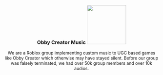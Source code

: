<div align="center">
    <h3>
    Obby Creator Music
    <img src="https://github.com/OCMusic/.github/assets/107028394/a3e288f3-97f5-4986-9082-7fedc21cd938" width="128px"/>
    </h3>
    <p>We are a Roblox group implementing custom music to UGC based games like Obby Creator which otherwise may have stayed silent. Before our group was falsely terminated, we had over 50k group members and over 10k audios. </p>
</div>
